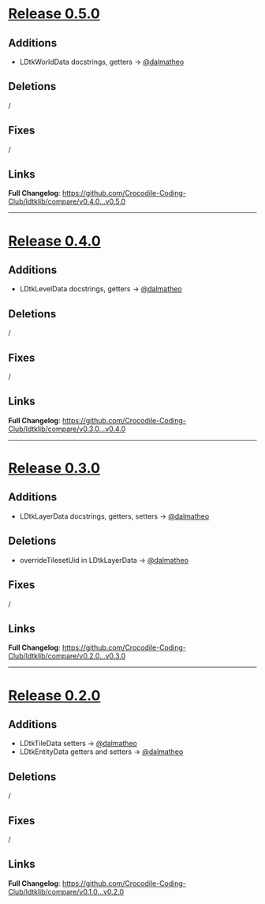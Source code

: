 # [Release 0.5.0](https://github.com/Crocodile-Coding-Club/ldtklib/releases/tag/v0.5.0)

## Additions

* LDtkWorldData docstrings, getters -> [@dalmatheo](https://github.com/dalmatheo)

## Deletions

/

## Fixes

/

## Links

**Full Changelog**: https://github.com/Crocodile-Coding-Club/ldtklib/compare/v0.4.0...v0.5.0
___
# [Release 0.4.0](https://github.com/Crocodile-Coding-Club/ldtklib/releases/tag/v0.4.0)

## Additions

* LDtkLevelData docstrings, getters -> [@dalmatheo](https://github.com/dalmatheo)

## Deletions

/

## Fixes

/

## Links

**Full Changelog**: https://github.com/Crocodile-Coding-Club/ldtklib/compare/v0.3.0...v0.4.0
___
# [Release 0.3.0](https://github.com/Crocodile-Coding-Club/ldtklib/releases/tag/v0.4.0)

## Additions

* LDtkLayerData docstrings, getters, setters -> [@dalmatheo](https://github.com/dalmatheo)

## Deletions

* overrideTilesetUid in LDtkLayerData -> [@dalmatheo](https://github.com/dalmatheo)

## Fixes

/

## Links

**Full Changelog**: https://github.com/Crocodile-Coding-Club/ldtklib/compare/v0.2.0...v0.3.0
___
# [Release 0.2.0](https://github.com/Crocodile-Coding-Club/ldtklib/releases/tag/v0.2.0)

## Additions

* LDtkTileData setters -> [@dalmatheo](https://github.com/dalmatheo)
* LDtkEntityData getters and setters -> [@dalmatheo](https://github.com/dalmatheo)

## Deletions

/

## Fixes

/

## Links

**Full Changelog**: https://github.com/Crocodile-Coding-Club/ldtklib/compare/v0.1.0...v0.2.0
